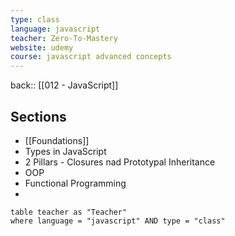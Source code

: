```yaml
---
type: class
language: javascript
teacher: Zero-To-Mastery
website: udemy
course: javascript advanced concepts
---
```


back:: [[012 - JavaScript]]


## Sections

- [[Foundations]]
- Types in JavaScript
- 2 Pillars - Closures nad Prototypal Inheritance
- OOP
- Functional Programming
- 

```dataview
table teacher as "Teacher"
where language = "javascript" AND type = "class"
```
